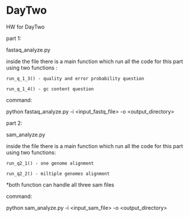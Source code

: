 # DayTwo
HW for DayTwo

part 1:

fastaq_analyze.py

inside the file there is a main function which run all the code for this part using two functions :

    run_q_1_3() - quality and error probability question
    
    run_q_1_4() - gc content question
    
command:

python fastaq_analyze.py -i <input_fastq_file> -o <output_directory>


part 2:

sam_analyze.py

inside the file there is a main function which run all the code for this part using two functions:

    run_q2_1() - one genome alignment
    
    run_q2_2() - miltiple genomes alignment
    
*both function can handle all three sam files

command: 

python sam_analyze.py -i <input_sam_file> -o <output_directory>


   

